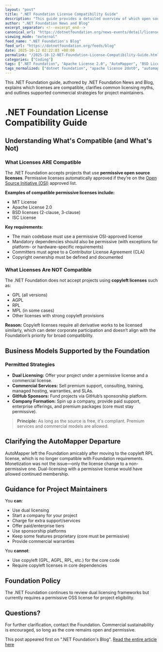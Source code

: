 ```yaml
---
layout: "post"
title: ".NET Foundation License Compatibility Guide"
description: "This guide provides a detailed overview of which open source licenses are compatible with the .NET Foundation. It clarifies the Foundation's policy on permissible licenses (favoring permissive OSI-approved ones), explains reasons for incompatibility with copyleft licenses, and addresses common misconceptions. It also outlines business models supported by the .NET Foundation, including dual licensing and commercial services."
author: ".NET Foundation News and Blog"
excerpt_separator: <!--excerpt_end-->
canonical_url: "https://dotnetfoundation.org/news-events/detail/license-compatibility-guide"
viewing_mode: "external"
feed_name: ".NET Foundation's Blog"
feed_url: "https://dotnetfoundation.org/feeds/blog"
date: 2025-10-12 02:22:03 +00:00
permalink: "/2025-10-12-NET-Foundation-License-Compatibility-Guide.html"
categories: ["Coding"]
tags: [".NET Foundation", "Apache License 2.0", "AutoMapper", "BSD License", "Coding", "Commercial Services", "Contributor License Agreement", "Copyleft License", "Dual Licensing", "GitHub Sponsors", "GPL", "Licensing Policy", "MIT License", "Open Source", "Permissive License", "Posts", "Project Maintainers", "RPL", "Software Business Models"]
tags_normalized: ["dotnet foundation", "apache license 2dot0", "automapper", "bsd license", "coding", "commercial services", "contributor license agreement", "copyleft license", "dual licensing", "github sponsors", "gpl", "licensing policy", "mit license", "open source", "permissive license", "posts", "project maintainers", "rpl", "software business models"]
---
```


This .NET Foundation guide, authored by .NET Foundation News and Blog, explains which licenses are compatible, clarifies common licensing myths, and outlines supported commercial strategies for project maintainers.<!--excerpt_end-->

# .NET Foundation License Compatibility Guide

## Understanding What's Compatible (and What's Not)

### What Licenses ARE Compatible

The .NET Foundation accepts projects that use **permissive open source licenses**. Permissive licenses automatically approved if they’re on the [Open Source Initiative (OSI)](https://opensource.org/) approved list.

**Examples of compatible permissive licenses include:**

- MIT License
- Apache License 2.0
- BSD licenses (2-clause, 3-clause)
- ISC License

**Key requirements:**

- The main codebase must use a permissive OSI-approved license
- Mandatory dependencies should also be permissive (with exceptions for platform- or hardware-specific requirements)
- Committers must agree to a Contributor License Agreement (CLA)
- Copyright ownership must be defined and documented

### What Licenses Are NOT Compatible

The .NET Foundation does not accept projects using **copyleft licenses** such as:

- GPL (all versions)
- AGPL
- RPL
- MPL (in some cases)
- Other licenses with strong copyleft provisions

**Reason:** Copyleft licenses require all derivative works to be licensed similarly, which can deter corporate participation and doesn’t align with the Foundation’s priority for broad compatibility.

## Business Models Supported by the Foundation

### Permitted Strategies

- **Dual Licensing:** Offer your project under a permissive license and a commercial license.
- **Commercial Services:** Sell premium support, consulting, training, managed hosting, warranties, and SLAs.
- **GitHub Sponsors:** Fund projects via GitHub’s sponsorship platform.
- **Company Formation:** Spin up a company, provide paid support, enterprise offerings, and premium packages (core must stay permissive).

> **Principle:** As long as the source is free, it's compliant. Premium services and commercial models are allowed.

## Clarifying the AutoMapper Departure

AutoMapper left the Foundation amicably after moving to the copyleft RPL license, which is no longer compatible with Foundation requirements. Monetization was not the issue—only the license change to a non-permissive one. Dual-licensing with a permissive license would have allowed continued membership.

## Guidance for Project Maintainers

You **can**:

- Use dual licensing
- Start a company for your project
- Charge for extra support/services
- Offer paid/enterprise tiers
- Use sponsorship platforms
- Keep some features proprietary (core must be permissive)
- Provide commercial warranties

You **cannot**:

- Use copyleft (GPL, AGPL, RPL, etc.) for the core code
- Require copyleft licenses in core dependencies

## Foundation Policy

The .NET Foundation continues to review dual licensing frameworks but currently requires a permissive OSS license for project eligibility.

## Questions?

For further clarification, contact the Foundation. Commercial sustainability is encouraged, so long as the core remains open and permissive.

This post appeared first on ".NET Foundation's Blog". [Read the entire article here](https://dotnetfoundation.org/news-events/detail/license-compatibility-guide)
